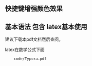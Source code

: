 

## 快捷键增强颜色效果









## 基本语法 包含 latex基本使用

建议下载本pdf文档然后查阅。

latex在数学公式下面


```pdf
    code/Typora.pdf
```